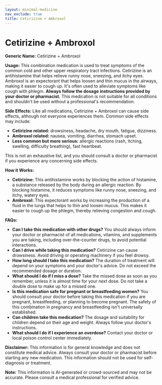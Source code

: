 ```yaml
---
layout: minimal-medicine
nav_exclude: true
title: Cetirizine + Ambroxol
---
```


# Cetirizine + Ambroxol

**Generic Name:** Cetirizine + Ambroxol

**Usage:** This combination medication is used to treat symptoms of the common cold and other upper respiratory tract infections.  Cetirizine is an antihistamine that helps relieve runny nose, sneezing, and itchy eyes. Ambroxol is an expectorant that helps loosen and thin mucus in the airways, making it easier to cough up.  It's often used to alleviate symptoms like cough with phlegm.  **Always follow the dosage instructions provided by your doctor or pharmacist.**  This medication is not suitable for all conditions and shouldn't be used without a professional's recommendation.

**Side Effects:**  Like all medications, Cetirizine + Ambroxol can cause side effects, although not everyone experiences them.  Common side effects may include:

* **Cetirizine related:** drowsiness, headache, dry mouth, fatigue, dizziness.
* **Ambroxol related:** nausea, vomiting, diarrhea, stomach upset.
* **Less common but more serious:** allergic reactions (rash, itching, swelling, difficulty breathing),  fast heartbeat.

This is not an exhaustive list, and you should consult a doctor or pharmacist if you experience any concerning side effects.

**How it Works:**

* **Cetirizine:** This antihistamine works by blocking the action of histamine, a substance released by the body during an allergic reaction.  By blocking histamine, it reduces symptoms like runny nose, sneezing, and itchy, watery eyes.
* **Ambroxol:** This expectorant works by increasing the production of a fluid in the lungs that helps to thin and loosen mucus. This makes it easier to cough up the phlegm, thereby relieving congestion and cough.


**FAQs:**

* **Can I take this medication with other drugs?**  You should always inform your doctor or pharmacist of all medications, vitamins, and supplements you are taking, including over-the-counter drugs, to avoid potential interactions.
* **Can I drive while taking this medication?** Cetirizine can cause drowsiness. Avoid driving or operating machinery if you feel drowsy.
* **How long should I take this medication?**  The duration of treatment will depend on your symptoms and your doctor's advice. Do not exceed the recommended dosage or duration.
* **What should I do if I miss a dose?**  Take the missed dose as soon as you remember, unless it is almost time for your next dose. Do not take a double dose to make up for a missed one.
* **Is this medication safe for pregnant or breastfeeding women?**  You should consult your doctor before taking this medication if you are pregnant, breastfeeding, or planning to become pregnant.  The safety of this combination in pregnancy and breastfeeding isn't universally established.
* **Can children take this medication?** The dosage and suitability for children depend on their age and weight.  Always follow your doctor's instructions.
* **What should I do if I experience an overdose?**  Contact your doctor or local poison control center immediately.


**Disclaimer:** This information is for general knowledge and does not constitute medical advice. Always consult your doctor or pharmacist before starting any new medication.  This information should not be used for self-diagnosis or treatment.


**Note:** This information is AI-generated or crowd-sourced and may not be accurate. Please consult a medical professional for verified advice.